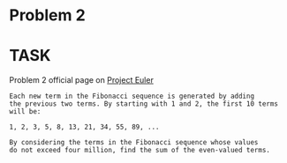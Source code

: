 Problem 2
====

# TASK

Problem 2 official page on [Project Euler](http://projecteuler.net/problem=2)

	Each new term in the Fibonacci sequence is generated by adding 
	the previous two terms. By starting with 1 and 2, the first 10 terms will be:
	
	1, 2, 3, 5, 8, 13, 21, 34, 55, 89, ...
	
	By considering the terms in the Fibonacci sequence whose values
	do not exceed four million, find the sum of the even-valued terms.